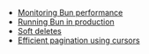 - [Monitoring Bun performance](/guide/performance-monitoring.html)
- [Running Bun in production](/guide/running-bun-in-production.html)
- [Soft deletes](/guide/soft-deletes.html)
- [Efficient pagination using cursors](/guide/cursor-pagination.html)
